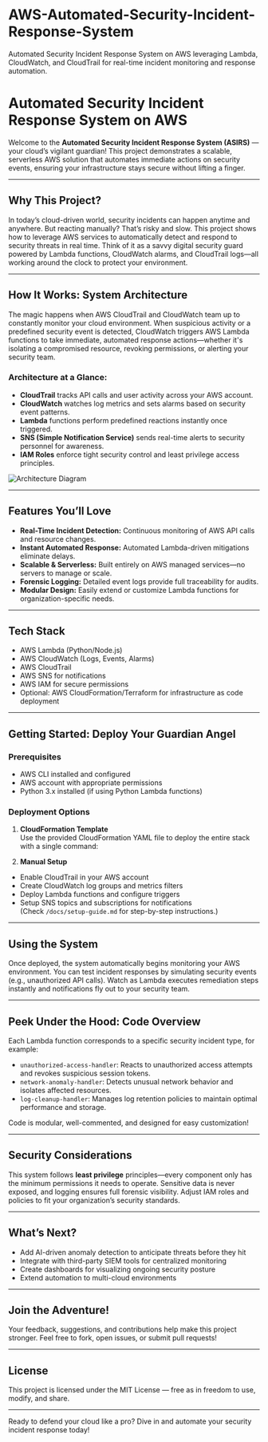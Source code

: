 # AWS-Automated-Security-Incident-Response-System
Automated Security Incident Response System on AWS leveraging Lambda, CloudWatch, and CloudTrail for real-time incident monitoring and response automation.
# Automated Security Incident Response System on AWS

Welcome to the **Automated Security Incident Response System (ASIRS)** — your cloud’s vigilant guardian! This project demonstrates a scalable, serverless AWS solution that automates immediate actions on security events, ensuring your infrastructure stays secure without lifting a finger.

---

## Why This Project?

In today’s cloud-driven world, security incidents can happen anytime and anywhere. But reacting manually? That’s risky and slow. This project shows how to leverage AWS services to automatically detect and respond to security threats in real time. Think of it as a savvy digital security guard powered by Lambda functions, CloudWatch alarms, and CloudTrail logs—all working around the clock to protect your environment.

---

## How It Works: System Architecture

The magic happens when AWS CloudTrail and CloudWatch team up to constantly monitor your cloud environment. When suspicious activity or a predefined security event is detected, CloudWatch triggers AWS Lambda functions to take immediate, automated response actions—whether it's isolating a compromised resource, revoking permissions, or alerting your security team.

### Architecture at a Glance:

- **CloudTrail** tracks API calls and user activity across your AWS account.
- **CloudWatch** watches log metrics and sets alarms based on security event patterns.
- **Lambda** functions perform predefined reactions instantly once triggered.
- **SNS (Simple Notification Service)** sends real-time alerts to security personnel for awareness.
- **IAM Roles** enforce tight security control and least privilege access principles.

![Architecture Diagram](./docs/architecture-diagram.png)

---

## Features You’ll Love

- **Real-Time Incident Detection:** Continuous monitoring of AWS API calls and resource changes.
- **Instant Automated Response:** Automated Lambda-driven mitigations eliminate delays.
- **Scalable & Serverless:** Built entirely on AWS managed services—no servers to manage or scale.
- **Forensic Logging:** Detailed event logs provide full traceability for audits.
- **Modular Design:** Easily extend or customize Lambda functions for organization-specific needs.

---

## Tech Stack

- AWS Lambda (Python/Node.js)
- AWS CloudWatch (Logs, Events, Alarms)
- AWS CloudTrail
- AWS SNS for notifications
- AWS IAM for secure permissions
- Optional: AWS CloudFormation/Terraform for infrastructure as code deployment

---

## Getting Started: Deploy Your Guardian Angel

### Prerequisites

- AWS CLI installed and configured
- AWS account with appropriate permissions
- Python 3.x installed (if using Python Lambda functions)

### Deployment Options

1. **CloudFormation Template**  
   Use the provided CloudFormation YAML file to deploy the entire stack with a single command:


2. **Manual Setup**  
- Enable CloudTrail in your AWS account  
- Create CloudWatch log groups and metrics filters  
- Deploy Lambda functions and configure triggers  
- Setup SNS topics and subscriptions for notifications  
(Check `/docs/setup-guide.md` for step-by-step instructions.)

---

## Using the System

Once deployed, the system automatically begins monitoring your AWS environment. You can test incident responses by simulating security events (e.g., unauthorized API calls). Watch as Lambda executes remediation steps instantly and notifications fly out to your security team.

---

## Peek Under the Hood: Code Overview

Each Lambda function corresponds to a specific security incident type, for example:

- `unauthorized-access-handler`: Reacts to unauthorized access attempts and revokes suspicious session tokens.
- `network-anomaly-handler`: Detects unusual network behavior and isolates affected resources.
- `log-cleanup-handler`: Manages log retention policies to maintain optimal performance and storage.

Code is modular, well-commented, and designed for easy customization!

---

## Security Considerations

This system follows **least privilege** principles—every component only has the minimum permissions it needs to operate. Sensitive data is never exposed, and logging ensures full forensic visibility. Adjust IAM roles and policies to fit your organization’s security standards.

---

## What’s Next?

- Add AI-driven anomaly detection to anticipate threats before they hit
- Integrate with third-party SIEM tools for centralized monitoring
- Create dashboards for visualizing ongoing security posture
- Extend automation to multi-cloud environments

---

## Join the Adventure!

Your feedback, suggestions, and contributions help make this project stronger. Feel free to fork, open issues, or submit pull requests!

---

## License

This project is licensed under the MIT License — free as in freedom to use, modify, and share.

---

Ready to defend your cloud like a pro? Dive in and automate your security incident response today!

